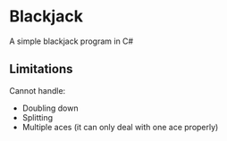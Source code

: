 # Blackjack
A simple blackjack program in C#

## Limitations

Cannot handle:
<ul>
<li>Doubling down</li>
<li>Splitting</li>
<li>Multiple aces (it can only deal with one ace properly)</li>
</ul>
